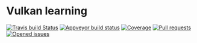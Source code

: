 # Vulkan learning

[![Travis build Status](https://travis-ci.org/tcantenot/vklearning.svg?branch=master)](https://travis-ci.org/tcantenot/vklearning)
[![Appveyor build status](https://ci.appveyor.com/api/projects/status/0dk7iaoq2qf5j3fk/branch/master?svg=true)](https://ci.appveyor.com/project/tcantenot/vklearning/branch/master)
[![Coverage](https://codecov.io/gh/tcantenot/vklearning/branch/master/graph/badge.svg)](https://codecov.io/gh/tcantenot/vklearning)
[![Pull requests](https://img.shields.io/github/issues-pr-raw/tcantenot/vklearning.svg)](https://github.com/tcantenot/vklearning/pulls)
[![Opened issues](https://img.shields.io/github/issues-raw/tcantenot/vklearning.svg)](https://github.com/tcantenot/vklearning/issues)